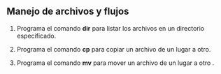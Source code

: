 ## Manejo de archivos y flujos

1. Programa el comando **dir** para listar los archivos en un directorio especificado.

2. Programa el comando **cp** para copiar un archivo de un lugar a otro.

3. Programa el comando **mv** para mover un archivo de un lugar a otro .
